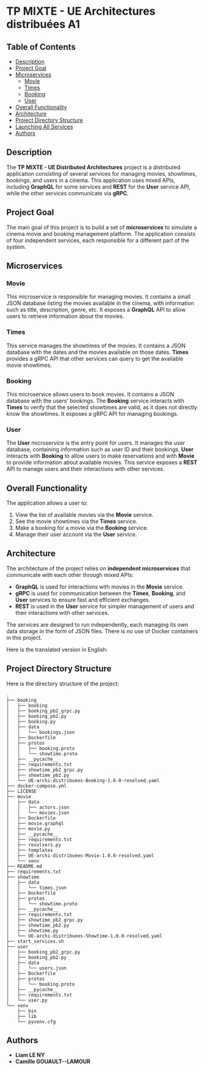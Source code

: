 # TP MIXTE - UE Architectures distribuées A1

## Table of Contents

- [Description](#description)
- [Project Goal](#project-goal)
- [Microservices](#microservices)
  - [Movie](#movie)
  - [Times](#times)
  - [Booking](#booking)
  - [User](#user)
- [Overall Functionality](#overall-functionality)
- [Architecture](#architecture)
- [Project Directory Structure](#project-directory-structure)
- [Launching All Services](#launching-all-services)
- [Authors](#authors)

## Description

The **TP MIXTE - UE Distributed Architectures** project is a distributed application consisting of several services for managing movies, showtimes, bookings, and users in a cinema. This application uses mixed APIs, including **GraphQL** for some services and **REST** for the **User** service API, while the other services communicate via **gRPC**.

## Project Goal

The main goal of this project is to build a set of **microservices** to simulate a cinema movie and booking management platform. The application consists of four independent services, each responsible for a different part of the system.

## Microservices

### Movie
This microservice is responsible for managing movies. It contains a small JSON database listing the movies available in the cinema, with information such as title, description, genre, etc. It exposes a **GraphQL** API to allow users to retrieve information about the movies.

### Times
This service manages the showtimes of the movies. It contains a JSON database with the dates and the movies available on those dates. **Times** provides a gRPC API that other services can query to get the available movie showtimes.

### Booking
This microservice allows users to book movies. It contains a JSON database with the users' bookings. The **Booking** service interacts with **Times** to verify that the selected showtimes are valid, as it does not directly know the showtimes. It exposes a gRPC API for managing bookings.

### User
The **User** microservice is the entry point for users. It manages the user database, containing information such as user ID and their bookings. **User** interacts with **Booking** to allow users to make reservations and with **Movie** to provide information about available movies. This service exposes a **REST** API to manage users and their interactions with other services.

## Overall Functionality

The application allows a user to:
1. View the list of available movies via the **Movie** service.
2. See the movie showtimes via the **Times** service.
3. Make a booking for a movie via the **Booking** service.
4. Manage their user account via the **User** service.

## Architecture

The architecture of the project relies on **independent microservices** that communicate with each other through mixed APIs:
- **GraphQL** is used for interactions with movies in the **Movie** service.
- **gRPC** is used for communication between the **Times**, **Booking**, and **User** services to ensure fast and efficient exchanges.
- **REST** is used in the **User** service for simpler management of users and their interactions with other services.

The services are designed to run independently, each managing its own data storage in the form of JSON files. There is no use of Docker containers in this project.

Here is the translated version in English:


## Project Directory Structure

Here is the directory structure of the project:
```
.
├── booking
│   ├── booking
│   ├── booking_pb2_grpc.py
│   ├── booking_pb2.py
│   ├── booking.py
│   ├── data
│   │   └── bookings.json
│   ├── Dockerfile
│   ├── protos
│   │   ├── booking.proto
│   │   └── showtime.proto
│   ├── __pycache__
│   ├── requirements.txt
│   ├── showtime_pb2_grpc.py
│   ├── showtime_pb2.py
│   └── UE-archi-distribuees-Booking-1.0.0-resolved.yaml
├── docker-compose.yml
├── LICENSE
├── movie
│   ├── data
│   │   ├── actors.json
│   │   └── movies.json
│   ├── Dockerfile
│   ├── movie.graphql
│   ├── movie.py
│   ├── __pycache__
│   ├── requirements.txt
│   ├── resolvers.py
│   ├── templates
│   ├── UE-archi-distribuees-Movie-1.0.0-resolved.yaml
│   └── venv
├── README.md
├── requirements.txt
├── showtime
│   ├── data
│   │   └── times.json
│   ├── Dockerfile
│   ├── protos
│   │   └── showtime.proto
│   ├── __pycache__
│   ├── requirements.txt
│   ├── showtime_pb2_grpc.py
│   ├── showtime_pb2.py
│   ├── showtime.py
│   └── UE-archi-distribuees-Showtime-1.0.0-resolved.yaml
├── start_services.sh
├── user
│   ├── booking_pb2_grpc.py
│   ├── booking_pb2.py
│   ├── data
│   │   └── users.json
│   ├── Dockerfile
│   ├── protos
│   │   └── booking.proto
│   ├── __pycache__
│   ├── requirements.txt
│   └── user.py
└── venv
    ├── bin
    ├── lib
    └── pyvenv.cfg
```


## Authors

- **Liam LE NY**
- **Camille GOUAULT--LAMOUR**
